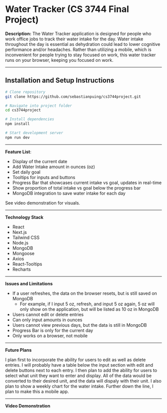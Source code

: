 # Water Tracker (CS 3744 Final Project)

**Description:** The Water Tracker application is designed for people who work office jobs to track their water intake for the day. Water intake throughout the day is essential as dehydration could lead to lower cognitive performance and/or headaches. Rather than utilizing a mobile, which is inconvenient for people trying to stay focused on work, this water tracker runs on your browser, keeping you focused on work.

---

## Installation and Setup Instructions 
```bash
# Clone repository
git clone https://github.com/sebastianpuing/cs3744project.git

# Navigate into project folder
cd cs3744project

# Install dependencies
npm install

# Start development server
npm run dev
```
---

**Feature List**:
* Display of the current date
* Add Water Intake amount in ounces (oz)
* Set daily goal
* Tooltips for inputs and buttons
* Progress Bar that showcases current intake vs goal, updates in real-time
* Show proportion of total intake vs goal below the progress bar
* MongoDB integration to save water intake for each day

See video demonstration for visuals.

---

**Technology Stack**
* React
* Next.js
* Tailwind CSS
* Node.js
* MongoDB
* Mongoose
* Axios
* React-Tooltips
* Recharts

--- 

**Issues and Limitations**
* If a user refreshes, the data on the browser resets, but is still saved on MongoDB
  * For example, if I input 5 oz, refresh, and input 5 oz again, 5 oz will only show on the application, but will be listed as 10 oz in MongoDB
* Users cannot edit or delete entries
* Can only input amounts in ounces 
* Users cannot view previous days, but the data is still in MongoDB
* Progress Bar is only for the current day
* Only works on a browser, not mobile

--- 

**Future Plans**

  I plan first to incorporate the ability for users to edit as well as delete entries. I will probably have a table below the input section with edit and delete buttons next to each entry. I then plan to add the ability for users to select what unit they want to enter and display. All of the data would be converted to their desired unit, and the data will dispaly with their unit. I also plan to show a weekly chart for the water intake. Further down the line, I plan to make this a mobile app.

---

**Video Demonstration**

  



